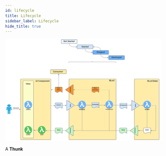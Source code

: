 ```yaml
---
id: lifecycle
title: Lifecycle
sidebar_label: Lifecycle
hide_title: true
---
```


![Bloc Architecture - Details](../../../static/img/BLoC%20Architecture%20-%20BLoC%20Details.svg)


A **Thunk** 